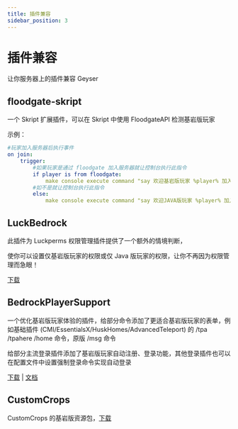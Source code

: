 ```yaml
---
title: 插件兼容
sidebar_position: 3
---
```


# 插件兼容

让你服务器上的插件兼容 Geyser

## floodgate-skript

一个 Skript 扩展插件，可以在 Skript 中使用 FloodgateAPI 检测基岩版玩家

示例：

```yaml
#玩家加入服务器后执行事件
on join:
    trigger:
        #如果玩家是通过 floodgate 加入服务器就让控制台执行此指令
        if player is from floodgate:
            make console execute command "say 欢迎基岩版玩家 %player% 加入服务器!"
        #如不是就让控制台执行此指令
        else:
            make console execute command "say 欢迎JAVA版玩家 %player% 加入服务器!"
```

## LuckBedrock

此插件为 Luckperms 权限管理插件提供了一个额外的情境判断，

使你可以设置仅基岩版玩家的权限或仅 Java 版玩家的权限，让你不再因为权限管理而急眼！

[下载](https://www.minebbs.com/threads/luck-bedrock.24169/)

## BedrockPlayerSupport

一个优化基岩版玩家体验的插件，给部分命令添加了更适合基岩版玩家的表单，例如基础插件 (CMI/EssentialsX/HuskHomes/AdvancedTeleport) 的 /tpa /tpahere /home 命令，原版 /msg 命令
  
给部分主流登录插件添加了基岩版玩家自动注册、登录功能，其他登录插件也可以在配置文件中设置强制登录命令实现自动登录

[下载](https://github.com/DongShaoNB/BedrockPlayerSupport/releases) | [文档](https://docs.bps.dsnb.cc/#/zh-cn/start/introduce)

## CustomCrops

CustomCrops 的基岩版资源包，[下载](https://www.minebbs.com/resources/customcropsbe.8972/)
